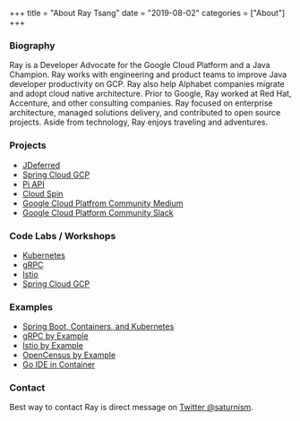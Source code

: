 +++
title = "About Ray Tsang"
date = "2019-08-02"
categories = ["About"]
+++

### Biography
Ray is a Developer Advocate for the Google Cloud Platform and a Java Champion. Ray works with engineering and product teams to improve Java developer productivity on GCP. Ray also help Alphabet companies migrate and adopt cloud native architecture. Prior to Google, Ray worked at Red Hat, Accenture, and other consulting companies. Ray focused on enterprise architecture, managed solutions delivery, and contributed to open source projects.  Aside from technology, Ray enjoys traveling and adventures.

### Projects
- [JDeferred](http://jdeferred.org/)
- [Spring Cloud GCP](https://github.com/spring-cloud/spring-cloud-gcp)
- [Pi API](https://pi.delivery)
- [Cloud Spin](https://twitter.com/googlecloudspin)
- [Google Cloud Platfrom Community Medium](http://medium.com/google-cloud)
- [Google Cloud Platform Community Slack](http://bit.ly/gcp-slack)

### Code Labs / Workshops
- [Kubernetes](http://bit.ly/k8s-lab)
- [gRPC](https://retroryan8080.gitlab.io/grpc-java-workshop)
- [Istio](https://github.com/retroryan/istio-workshop)
- [Spring Cloud GCP](http://bit.ly/spring-gcp-lab)

### Examples
- [Spring Boot, Containers, and Kubernetes](https://github.com/saturnism/spring-boot-docker)
- [gRPC by Example](https://github.com/saturnism/grpc-java-by-example)
- [Istio by Example](https://github.com/saturnism/istio-by-example-java)
- [OpenCensus by Example](https://github.com/saturnism/opencensus-java-by-example)
- [Go IDE in Container](https://github.com/saturnism/go-ide)

### Contact
Best way to contact Ray is direct message on [Twitter @saturnism](https://twitter.com/saturnism).
